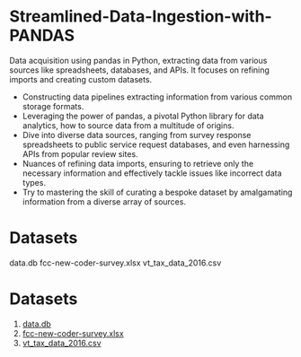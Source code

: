 # Streamlined-Data-Ingestion-with-PANDAS
Data acquisition using pandas in Python, extracting data from various sources like spreadsheets, databases, and APIs. It focuses on refining imports and creating custom datasets.

- Constructing data pipelines extracting information from various common storage formats. 
- Leveraging the power of pandas, a pivotal Python library for data analytics, how to source data from a multitude of origins. 
- Dive into diverse data sources, ranging from survey response spreadsheets to public service request databases, and even harnessing APIs from popular review sites. 
- Nuances of refining data imports, ensuring to retrieve only the necessary information and effectively tackle issues like incorrect data types. 
- Try to mastering the skill of curating a bespoke dataset by amalgamating information from a diverse array of sources.

# Datasets
data.db
fcc-new-coder-survey.xlsx
vt_tax_data_2016.csv

# Datasets

1. [data.db](link-to-data.db) 
2. [fcc-new-coder-survey.xlsx](link-to-fcc-new-coder-survey.xlsx) 
3. [vt_tax_data_2016.csv](link-to-vt_tax_data_2016.csv)
